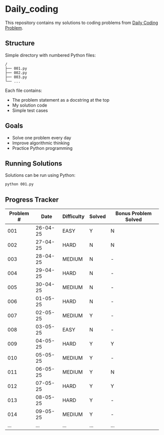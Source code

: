 # Daily_coding

This repository contains my solutions to coding problems from [Daily Coding Problem](https://www.dailycodingproblem.com/).

## Structure

Simple directory with numbered Python files:

```
/
├── 001.py
├── 002.py
├── 003.py 
└── ...
```

Each file contains:
- The problem statement as a docstring at the top
- My solution code
- Simple test cases

## Goals

- Solve one problem every day
- Improve algorithmic thinking
- Practice Python programming

## Running Solutions

Solutions can be run using Python:

```bash
python 001.py
```

## Progress Tracker

| Problem #  | Date       | Difficulty | Solved | Bonus Problem Solved |
|------------|------------|------------|--------|----------------------|
| 001        | 26-04-25   | EASY       | Y      | N                    |
| 002        | 27-04-25   | HARD       | N      | N                    |
| 003        | 28-04-25   | MEDIUM     | N      | -                    |
| 004        | 29-04-25   | HARD       | N      | -                    |
| 005        | 30-04-25   | MEDIUM     | N      | -                    |
| 006        | 01-05-25   | HARD       | N      | -                    |
| 007        | 02-05-25   | MEDIUM     | Y      | -                    |
| 008        | 03-05-25   | EASY       | N      | -                    |
| 009        | 04-05-25   | HARD       | Y      | Y                    |
| 010        | 05-05-25   | MEDIUM     | Y      | -                    |
| 011        | 06-05-25   | MEDIUM     | Y      | N                    |
| 012        | 07-05-25   | HARD       | Y      | Y                    |
| 013        | 08-05-25   | HARD       | Y      | -                    |
| 014        | 09-05-25   | MEDIUM     | Y      | -                    |
| ...        | ...        | ...        | ...    | ...                  |
